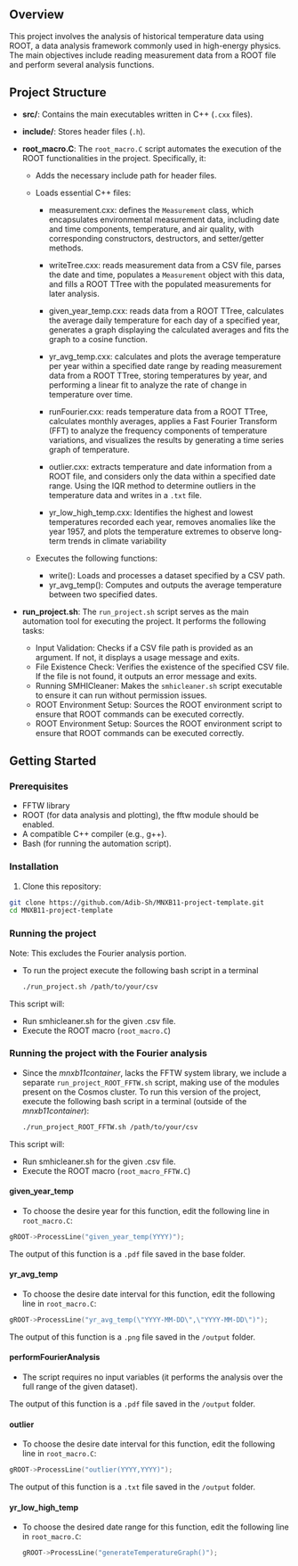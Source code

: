 ## Overview
This project involves the analysis of historical temperature data using ROOT, a data analysis framework commonly used in high-energy physics. The main objectives include reading measurement data from a ROOT file and perform several analysis functions. 

## Project Structure
- **src/**: Contains the main executables written in C++ (`.cxx` files).
- **include/**: Stores header files (`.h`).
- **root_macro.C**: The `root_macro.C` script automates the execution of the ROOT functionalities in the project. Specifically, it:

  - Adds the necessary include path for header files.
  - Loads essential C++ files:
      - measurement.cxx: defines the `Measurement` class, which encapsulates environmental measurement data, including date and time components, temperature, and air quality, with corresponding constructors, destructors, and setter/getter methods.

      - writeTree.cxx: reads measurement data from a CSV file, parses the date and time, populates a `Measurement` object with this data, and fills a ROOT TTree with the populated measurements for later analysis.

      - given_year_temp.cxx: reads data from a ROOT TTree, calculates the average daily temperature for each day of a specified year, generates a graph displaying the calculated averages and fits the graph to a cosine function.

      - yr_avg_temp.cxx: calculates and plots the average temperature per year within a specified date range by reading measurement data from a ROOT TTree, storing temperatures by year, and performing a linear fit to analyze the rate of change in temperature over time.

      - runFourier.cxx: reads temperature data from a ROOT TTree, calculates monthly averages, applies a Fast Fourier Transform (FFT) to analyze the frequency components of temperature variations, and visualizes the results by generating a time series graph of temperature.

      - outlier.cxx: extracts temperature and date information from a ROOT file, and considers only the data within a specified date range. Using the IQR method to determine outliers in the temperature data and writes in a `.txt` file.

      - yr_low_high_temp.cxx: Identifies the highest and lowest temperatures recorded each year, removes anomalies like the year 1957, and plots the temperature extremes to observe long-term trends in climate variability





  - Executes the following functions:
      - write(): Loads and processes a dataset specified by a CSV path.
      - yr_avg_temp(): Computes and outputs the average temperature between two specified dates.
- **run_project.sh**: The `run_project.sh` script serves as the main automation tool for executing the project. It performs the following tasks:
  - Input Validation: Checks if a CSV file path is provided as an argument. If not, it displays a usage message and exits.
  - File Existence Check: Verifies the existence of the specified CSV file. If the file is not found, it outputs an error message and exits.
  - Running SMHICleaner: Makes the `smhicleaner.sh` script executable to ensure it can run without permission issues.
  - ROOT Environment Setup: Sources the ROOT environment script to ensure that ROOT commands can be executed correctly.
  - ROOT Environment Setup: Sources the ROOT environment script to ensure that ROOT commands can be executed correctly.

## Getting Started

### Prerequisites
- FFTW library
- ROOT (for data analysis and plotting), the fftw module should be enabled. 
- A compatible C++ compiler (e.g., g++).
- Bash (for running the automation script).

### Installation
1. Clone this repository:
  ```bash
  git clone https://github.com/Adib-Sh/MNXB11-project-template.git
  cd MNXB11-project-template
  ```

### Running the project
Note: This excludes the Fourier analysis portion.

- To run the project execute the following bash script in a terminal
  ```bash
  ./run_project.sh /path/to/your/csv
  ```

 This script will:
- Run smhicleaner.sh for the given .csv file.
- Execute the ROOT macro (`root_macro.C`)

### Running the project with the Fourier analysis
- Since the *mnxb11container*, lacks the FFTW system library, we include a separate `run_project_ROOT_FFTW.sh` script, making use of the modules present on the Cosmos cluster. To run this version of the project, execute the following bash script in a terminal (outside of the *mnxb11container*):
  ```bash
  ./run_project_ROOT_FFTW.sh /path/to/your/csv
  ```
 This script will:
- Run smhicleaner.sh for the given .csv file.
- Execute the ROOT macro (`root_macro_FFTW.C`)


#### given_year_temp
- To choose the desire year for this function, edit the following line in `root_macro.C`:
```root_macro.C
gROOT->ProcessLine("given_year_temp(YYYY)");
```
The output of this function is a `.pdf` file saved in the base folder. 


#### yr_avg_temp
- To choose the desire date interval for this function, edit the following line in `root_macro.C`:
```root_macro.C
gROOT->ProcessLine("yr_avg_temp(\"YYYY-MM-DD\",\"YYYY-MM-DD\")");
```
The output of this function is a `.png` file saved in the `/output` folder.

#### performFourierAnalysis

- The script requires no input variables (it performs the analysis over the full range of the given dataset).

The output of this function is a `.pdf` file saved in the `/output` folder.


#### outlier
- To choose the desire date interval for this function, edit the following line in `root_macro.C`:
```root_macro.C
gROOT->ProcessLine("outlier(YYYY,YYYY)");

```
The output of this function is a `.txt` file saved in the `/output` folder.


#### yr_low_high_temp
- To choose the desired date range for this function, edit the following line in `root_macro.C`:
  ```root_macro.C
  gROOT->ProcessLine("generateTemperatureGraph()");
